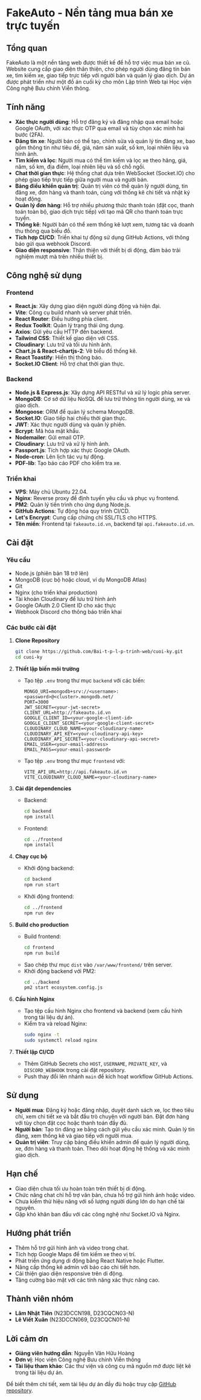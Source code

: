 # FakeAuto - Nền tảng mua bán xe trực tuyến

## Tổng quan
FakeAuto là một nền tảng web được thiết kế để hỗ trợ việc mua bán xe cũ. Website cung cấp giao diện thân thiện, cho phép người dùng đăng tin bán xe, tìm kiếm xe, giao tiếp trực tiếp với người bán và quản lý giao dịch. Dự án được phát triển như một đồ án cuối kỳ cho môn Lập trình Web tại Học viện Công nghệ Bưu chính Viễn thông.

## Tính năng
- **Xác thực người dùng**: Hỗ trợ đăng ký và đăng nhập qua email hoặc Google OAuth, với xác thực OTP qua email và tùy chọn xác minh hai bước (2FA).
- **Đăng tin xe**: Người bán có thể tạo, chỉnh sửa và quản lý tin đăng xe, bao gồm thông tin như tiêu đề, giá, năm sản xuất, số km, loại nhiên liệu và hình ảnh.
- **Tìm kiếm và lọc**: Người mua có thể tìm kiếm và lọc xe theo hãng, giá, năm, số km, địa điểm, loại nhiên liệu và số chỗ ngồi.
- **Chat thời gian thực**: Hệ thống chat dựa trên WebSocket (Socket.IO) cho phép giao tiếp trực tiếp giữa người mua và người bán.
- **Bảng điều khiển quản trị**: Quản trị viên có thể quản lý người dùng, tin đăng xe, đơn hàng và thanh toán, cùng với thống kê chi tiết và nhật ký hoạt động.
- **Quản lý đơn hàng**: Hỗ trợ nhiều phương thức thanh toán (đặt cọc, thanh toán toàn bộ, giao dịch trực tiếp) với tạo mã QR cho thanh toán trực tuyến.
- **Thống kê**: Người bán có thể xem thống kê lượt xem, tương tác và doanh thu thông qua biểu đồ.
- **Tích hợp CI/CD**: Triển khai tự động sử dụng GitHub Actions, với thông báo gửi qua webhook Discord.
- **Giao diện responsive**: Thân thiện với thiết bị di động, đảm bảo trải nghiệm mượt mà trên nhiều thiết bị.

## Công nghệ sử dụng
### Frontend
- **React.js**: Xây dựng giao diện người dùng động và hiện đại.
- **Vite**: Công cụ build nhanh và server phát triển.
- **React Router**: Điều hướng phía client.
- **Redux Toolkit**: Quản lý trạng thái ứng dụng.
- **Axios**: Gửi yêu cầu HTTP đến backend.
- **Tailwind CSS**: Thiết kế giao diện với CSS.
- **Cloudinary**: Lưu trữ và tối ưu hình ảnh.
- **Chart.js & React-chartjs-2**: Vẽ biểu đồ thống kê.
- **React Toastify**: Hiển thị thông báo.
- **Socket.IO Client**: Hỗ trợ chat thời gian thực.

### Backend
- **Node.js & Express.js**: Xây dựng API RESTful và xử lý logic phía server.
- **MongoDB**: Cơ sở dữ liệu NoSQL để lưu trữ thông tin người dùng, xe và giao dịch.
- **Mongoose**: ORM để quản lý schema MongoDB.
- **Socket.IO**: Giao tiếp hai chiều thời gian thực.
- **JWT**: Xác thực người dùng và quản lý phiên.
- **Bcrypt**: Mã hóa mật khẩu.
- **Nodemailer**: Gửi email OTP.
- **Cloudinary**: Lưu trữ và xử lý hình ảnh.
- **Passport.js**: Tích hợp xác thực Google OAuth.
- **Node-cron**: Lên lịch tác vụ tự động.
- **PDF-lib**: Tạo báo cáo PDF cho kiểm tra xe.

### Triển khai
- **VPS**: Máy chủ Ubuntu 22.04.
- **Nginx**: Reverse proxy để định tuyến yêu cầu và phục vụ frontend.
- **PM2**: Quản lý tiến trình cho ứng dụng Node.js.
- **GitHub Actions**: Tự động hóa quy trình CI/CD.
- **Let's Encrypt**: Cung cấp chứng chỉ SSL/TLS cho HTTPS.
- **Tên miền**: Frontend tại `fakeauto.id.vn`, backend tại `api.fakeauto.id.vn`.

## Cài đặt
### Yêu cầu
- Node.js (phiên bản 18 trở lên)
- MongoDB (cục bộ hoặc cloud, ví dụ MongoDB Atlas)
- Git
- Nginx (cho triển khai production)
- Tài khoản Cloudinary để lưu trữ hình ảnh
- Google OAuth 2.0 Client ID cho xác thực
- Webhook Discord cho thông báo triển khai

### Các bước cài đặt
1. **Clone Repository**
   ```bash
   git clone https://github.com/Bai-t-p-l-p-trinh-web/cuoi-ky.git
   cd cuoi-ky
   ```

2. **Thiết lập biến môi trường**
   - Tạo tệp `.env` trong thư mục `backend` với các biến:
     ```env
     MONGO_URI=mongodb+srv://<username>:<password>@<cluster>.mongodb.net/
     PORT=3000
     JWT_SECRET=<your-jwt-secret>
     CLIENT_URL=http://fakeauto.id.vn
     GOOGLE_CLIENT_ID=<your-google-client-id>
     GOOGLE_CLIENT_SECRET=<your-google-client-secret>
     CLOUDINARY_CLOUD_NAME=<your-cloudinary-name>
     CLOUDINARY_API_KEY=<your-cloudinary-api-key>
     CLOUDINARY_API_SECRET=<your-cloudinary-api-secret>
     EMAIL_USER=<your-email-address>
     EMAIL_PASS=<your-email-password>
     ```
   - Tạo tệp `.env` trong thư mục `frontend` với:
     ```env
     VITE_API_URL=http://api.fakeauto.id.vn
     VITE_CLOUDINARY_CLOUD_NAME=<your-cloudinary-name>
     ```

3. **Cài đặt dependencies**
   - Backend:
     ```bash
     cd backend
     npm install
     ```
   - Frontend:
     ```bash
     cd ../frontend
     npm install
     ```

4. **Chạy cục bộ**
   - Khởi động backend:
     ```bash
     cd backend
     npm run start
     ```
   - Khởi động frontend:
     ```bash
     cd ../frontend
     npm run dev
     ```

5. **Build cho production**
   - Build frontend:
     ```bash
     cd frontend
     npm run build
     ```
   - Sao chép thư mục `dist` vào `/var/www/frontend/` trên server.
   - Khởi động backend với PM2:
     ```bash
     cd ../backend
     pm2 start ecosystem.config.js
     ```

6. **Cấu hình Nginx**
   - Tạo tệp cấu hình Nginx cho frontend và backend (xem cấu hình trong tài liệu dự án).
   - Kiểm tra và reload Nginx:
     ```bash
     sudo nginx -t
     sudo systemctl reload nginx
     ```

7. **Thiết lập CI/CD**
   - Thêm GitHub Secrets cho `HOST`, `USERNAME`, `PRIVATE_KEY`, và `DISCORD_WEBHOOK` trong cài đặt repository.
   - Push thay đổi lên nhánh `main` để kích hoạt workflow GitHub Actions.

## Sử dụng
- **Người mua**: Đăng ký hoặc đăng nhập, duyệt danh sách xe, lọc theo tiêu chí, xem chi tiết xe và bắt đầu trò chuyện với người bán. Đặt đơn hàng với tùy chọn đặt cọc hoặc thanh toán đầy đủ.
- **Người bán**: Tạo tin đăng xe bằng cách gửi yêu cầu xác minh. Quản lý tin đăng, xem thống kê và giao tiếp với người mua.
- **Quản trị viên**: Truy cập bảng điều khiển admin để quản lý người dùng, xe, đơn hàng và thanh toán. Theo dõi hoạt động hệ thống và xác minh giao dịch.

## Hạn chế
- Giao diện chưa tối ưu hoàn toàn trên thiết bị di động.
- Chức năng chat chỉ hỗ trợ văn bản, chưa hỗ trợ gửi hình ảnh hoặc video.
- Chưa kiểm thử hiệu năng với số lượng người dùng lớn do hạn chế tài nguyên.
- Gặp khó khăn ban đầu với các công nghệ như Socket.IO và Nginx.

## Hướng phát triển
- Thêm hỗ trợ gửi hình ảnh và video trong chat.
- Tích hợp Google Maps để tìm kiếm xe theo vị trí.
- Phát triển ứng dụng di động bằng React Native hoặc Flutter.
- Nâng cấp thống kê admin với báo cáo chi tiết hơn.
- Cải thiện giao diện responsive trên di động.
- Tăng cường bảo mật với các tính năng xác thực nâng cao.

## Thành viên nhóm
- **Lâm Nhật Tiên** (N23DCCN198, D23CQCN03-N)
- **Lê Viết Xuân** (N23DCCN069, D23CQCN01-N)


## Lời cảm ơn
- **Giảng viên hướng dẫn**: Nguyễn Văn Hữu Hoàng
- **Đơn vị**: Học viện Công nghệ Bưu chính Viễn thông
- **Tài liệu tham khảo**: Các thư viện và công cụ mã nguồn mở được liệt kê trong tài liệu dự án.

Để biết thêm chi tiết, xem tài liệu dự án đầy đủ hoặc truy cập [GitHub repository](https://github.com/Bai-t-p-l-p-trinh-web/cuoi-ky).